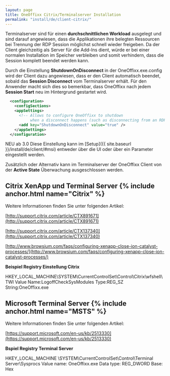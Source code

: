 ```yaml
---
layout: page
title: OneOffixx Citrix/Terminalserver Installation
permalink: "install/de/client-citrix/"
---
```


Terminalserver sind für einen __durchschnittlichen Workload__ ausgelegt und sind darauf angewiesen, dass die Applikationen ihre belegten Ressourcen bei Trennung der RDP Session möglichst schnell wieder freigeben. Da der Client gleichzeitig als Server für die Add-Ins dient, würde er bei einer normalen Installation im Speicher verbleiben und somit verhindern, dass die Session komplett beendet werden kann.


Durch die Einstellung __ShutdownOnDisconnect__ in der OneOffixx.exe.config wird der Client dazu angewiesen, dass er den Client automatisch beendet, sobald das __Session Disconnect__ vom Terminalserver erhält. Für den Anwender macht sich dies so bemerkbar, dass OneOffixx nach jedem __Session Start__ neu im Hintergrund gestartet wird.

```xml
  <configuration>
    <configSections>
    <appSettings>
      <!-- Allows to configure OneOffixx to shutdown 
           when a disconnect happens (such as disconnecting from an RDP Session) -->
      <add key="ShutdownOnDisconnect" value="true" />
    </appSettings>
  </configuration>
```

<span class="label label-info">NEU ab 3.0</span>
Diese Einstellung kann im [Setup]({{ site.baseurl }}/install/de/client/#msi) entweder über die UI oder über ein Parameter eingestellt werden.

Zusätzlich oder Alternativ kann im Terminalserver der OneOffixx Client von der __Active State__ Überwachung ausgeschlossen werden. 

## Citrix XenApp und Terminal Server {% include anchor.html name="Citrix" %}
Weitere Informationen finden Sie unter folgenden Artikel:

[http://support.citrix.com/article/CTX891671](http://support.citrix.com/article/CTX891671)

[http://support.citrix.com/article/CTX137340](http://support.citrix.com/article/CTX137340)

[http://www.browsium.com/faqs/configuring-xenapp-close-ion-catalyst-processes/](http://www.browsium.com/faqs/configuring-xenapp-close-ion-catalyst-processes/)

__Beispiel Registry Einstellung Citrix__

   HKEY_LOCAL_MACHINE\SYSTEM\CurrentControlSet\Control\Citrix\wfshell\TWI
   Value Name:LogoffCheckSysModules
   Type:REG_SZ
   String:OneOffixx.exe

## Microsoft Terminal Server {% include anchor.html name="MSTS" %}
Weitere Informationen finden Sie unter folgenden Artikel:

[https://support.microsoft.com/en-us/kb/2513330](https://support.microsoft.com/en-us/kb/2513330)

__Bspiel Registry Terminal Server__

   HKEY_LOCAL_MACHINE \SYSTEM\CurrentControlSet\Control\Terminal Server\Sysprocs
   Value name: OneOffixx.exe
   Data type: REG_DWORD 
   Base: Hex
   
